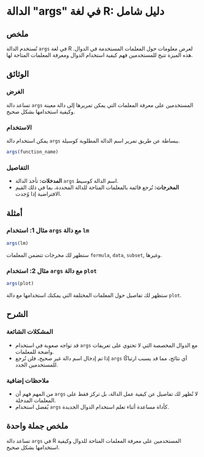 <!--
Meta Description: # الدالة "args" في لغة R: دليل شامل ## ملخص تُستخدم الدالة `args` في لغة R لعرض معلومات حول المعلمات المستخدمة في الدوال. هذه الميزة تتيح للمستخدمين ف...
Meta Keywords: args, دالة, المعلمات, استخدام, الدالة
-->

# الدالة "args" في لغة R: دليل شامل

## ملخص
تُستخدم الدالة `args` في لغة R لعرض معلومات حول المعلمات المستخدمة في الدوال. هذه الميزة تتيح للمستخدمين فهم كيفية استخدام الدوال ومعرفة المعلمات المتاحة لها.

## الوثائق
### الغرض
تساعد دالة `args` المستخدمين على معرفة المعلمات التي يمكن تمريرها إلى دالة معينة وكيفية استخدامها بشكل صحيح. 

### الاستخدام
يمكن استخدام دالة `args` ببساطة عن طريق تمرير اسم الدالة المطلوبة كوسيلة. 

```R
args(function_name)
```

### التفاصيل
- **المدخلات:** تأخذ الدالة `args` اسم الدالة كوسيط.
- **المخرجات:** تُرجع قائمة بالمعلمات المتاحة للدالة المحددة، بما في ذلك القيم الافتراضية إذا وُجدت.

## أمثلة
### مثال 1: استخدام `args` مع دالة `lm`
```R
args(lm)
```
ستظهر لك مخرجات تتضمن المعلمات `formula`, `data`, `subset`, وغيرها.

### مثال 2: استخدام `args` مع دالة `plot`
```R
args(plot)
```
ستظهر لك تفاصيل حول المعلمات المختلفة التي يمكنك استخدامها مع دالة `plot`.

## الشرح
### المشكلات الشائعة
- قد تواجه صعوبة في استخدام `args` مع الدوال المخصصة التي لا تحتوي على تعريفات واضحة للمعلمات.
- إذا تم إدخال اسم دالة غير صحيح، فلن تُرجع `args` أي نتائج، مما قد يسبب ارتباكًا للمستخدمين الجدد.

### ملاحظات إضافية
- من المهم فهم أن `args` لا تُظهر لك تفاصيل عن كيفية عمل الدالة، بل تركز فقط على المعلمات المدخلة.
- يُفضل استخدام `args` كأداة مساعدة أثناء تعلم استخدام الدوال الجديدة.

## ملخص جملة واحدة
تساعد دالة `args` في R المستخدمين على معرفة المعلمات المتاحة للدوال وكيفية استخدامها بشكل صحيح.